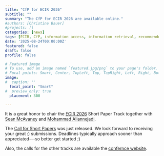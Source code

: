 ```yaml
---
title: "CfP for ECIR 2026"
subtitle: ""
summary: "The CfP for ECIR 2026 are available online."
#authors: [Christine Bauer]
#projects: []
categories: [news]
tags: [ECIR, CfP, information access, information retrieval, recommender systems]
date: '2025-08-24T00:00:00Z'
featured: false
draft: false
profile: false

# Featured image
# To use, add an image named `featured.jpg/png` to your page's folder.
# Focal points: Smart, Center, TopLeft, Top, TopRight, Left, Right, BottomLeft, Bottom, BottomRight.
image:
#  caption: '' 
  focal_point: "Smart"
#  preview_only: true
  placement: 300

---
```


It is a great honor to chair the [ECIR 2026](https://ecir2026.eu) Short Paper Track together with [Sean McAvaney](https://macavaney.us) and [Mohammad Aliannejadi](https://aliannejadi.com).

The [Call for Short Papers](https://ecir2026.eu/calls/call-for-short-papers) was just released. We look forward to receiving your great :) submissions. Deadlines typically approach sooner than appreciated---so better get started ;)

Also, the calls for the other tracks are available the [confernce website](https://ecir2026.eu).